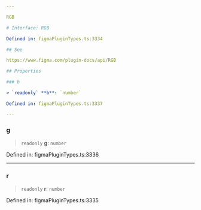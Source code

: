 ```yaml
---

RGB

# Interface: RGB

Defined in: figmaPluginTypes.ts:3334

## See

https://www.figma.com/plugin-docs/api/RGB

## Properties

### b

> `readonly` **b**: `number`

Defined in: figmaPluginTypes.ts:3337

---
```


### g

> `readonly` **g**: `number`

Defined in: figmaPluginTypes.ts:3336

---

### r

> `readonly` **r**: `number`

Defined in: figmaPluginTypes.ts:3335
